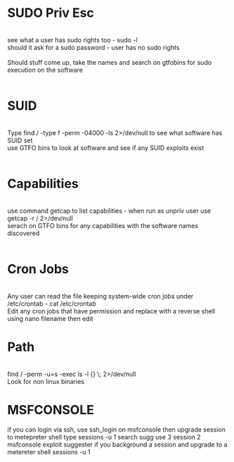 <h1> SUDO Priv Esc </h1> <br>
see what a user has sudo rights too - sudo -l <br>
should it ask for a sudo password - user has no sudo rights <br>
<br>
Should stuff come up, take the names and search on gtfobins for sudo execution on the software <br>
<br>
<h1> SUID </h1><br>
Type find / -type f -perm -04000 -ls 2>/dev/null to see what software has SUID set <br>
use GTFO bins to look at software and see if any SUID exploits exist <br>
<br>
<h1> Capabilities </h1><br>
use command getcap to list capabilities - when run as unpriv user use getcap -r / 2>/dev/null <br>
serach on GTFO bins for any capabilities with the software names discovered <br>
<br>
<h1> Cron Jobs </h1><br>
Any user can read the file keeping system-wide cron jobs under /etc/crontab - cat /etc/crontab <br>
Edit any cron jobs that have permission and replace with a reverse shell using nano filename then edit
<br>
<h1> Path </h1><br>
find / -perm -u=s -exec ls -l {} \; 2>/dev/null <br>
Look for non linux binaries <br>


<h1> MSFCONSOLE </h1>
if you can login via ssh, use ssh_login on msfconsole then upgrade session to metepreter shell
type sessions -u 1
search sugg
use 3
session 2
msfconsole exploit suggester if you background a session and upgrade to a metereter shell sessions -u 1 



